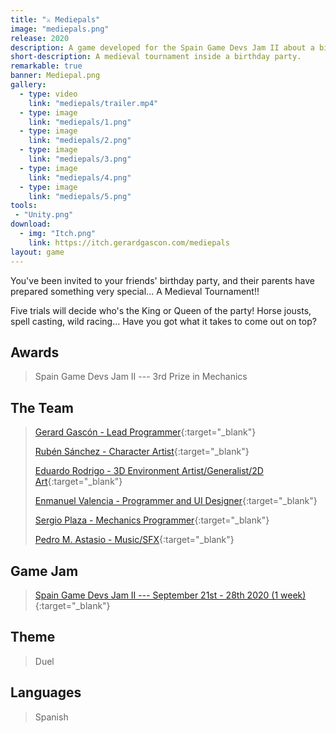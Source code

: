 ```yaml
---
title: "⚔️ Mediepals"
image: "mediepals.png"
release: 2020
description: A game developed for the Spain Game Devs Jam II about a birthday party with a "medieval" tournament inside it.
short-description: A medieval tournament inside a birthday party.
remarkable: true
banner: Mediepal.png
gallery:
  - type: video
    link: "mediepals/trailer.mp4"
  - type: image
    link: "mediepals/1.png"
  - type: image
    link: "mediepals/2.png"
  - type: image
    link: "mediepals/3.png"
  - type: image
    link: "mediepals/4.png"
  - type: image
    link: "mediepals/5.png"
tools:
 - "Unity.png"
download:
  - img: "Itch.png"
    link: https://itch.gerardgascon.com/mediepals
layout: game
---
```


You've been invited to your friends' birthday party, and their parents have prepared something very special... A Medieval Tournament!!

Five trials will decide who's the King or Queen of the party! Horse jousts, spell casting, wild racing... Have you got what it takes to come out on top?

## Awards

> Spain Game Devs Jam II --- 3rd Prize in Mechanics

## The Team

> [Gerard Gascón - Lead Programmer](https://twitter.com/G_of_Geri/){:target="_blank"}
>
> [Rubén Sánchez - Character Artist](https://www.artstation.com/rubens_3d_spain/){:target="_blank"}
>
> [Eduardo Rodrigo - 3D Environment Artist/Generalist/2D Art](https://www.artstation.com/eddhaur/){:target="_blank"}
>
> [Enmanuel Valencia - Programmer and UI Designer](https://twitter.com/asdenmanuel/){:target="_blank"}
>
> [Sergio Plaza - Mechanics Programmer](https://twitter.com/heyImsergio__/){:target="_blank"}
>
> [Pedro M. Astasio - Music/SFX](https://twitter.com/Pedro_Astasio/){:target="_blank"}

## Game Jam

> [Spain Game Devs Jam II --- September 21st - 28th 2020 (1 week)](https://itch.io/jam/spain-game-devs-jam-ii/){:target="_blank"}

## Theme

> Duel

## Languages

> Spanish
